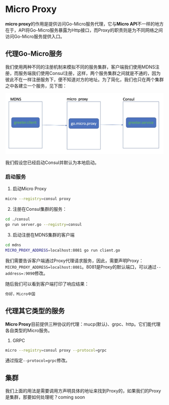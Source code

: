 # Micro Proxy

**micro proxy**的作用是提供访问Go-Micro服务代理，它与**Micro API**不一样的地方在于，API将Go-Micro服务暴露为Http接口，而Proxy的职责则是为不同网络之间访问Go-Micro服务提供入口。

## 代理Go-Micro服务

我们使用两种不同的注册机制来模拟不同的服务集群，客户端我们使用MDNS注册，而服务端我们使用Consul注册，这样，两个服务集群之间就是不通的，因为彼此不在一样注册服务下，便不知道对方的地址。为了简化，我们也只在两个集群之中各建立一个服务，见下图：

![](../../docs/micro-proxy-example-basic.jpg)

我们假设您已经启动Consul并默认为本地启动。

### 启动服务

1. 启动Micro Proxy

```bash
micro --registry=consul proxy
```

2. 注册在Consul集群的服务：

```bash
cd ./consul
go run server.go --registry=consul
```

3. 启动注册在MDNS集群的客户端

```bash
cd mdns
MICRO_PROXY_ADDRESS=localhost:8081 go run client.go
```

我们需要告诉客户端通过Proxy代理请求服务，因此，需要声明Proxy：`MICRO_PROXY_ADDRESS=localhost:8081`。8081是Proxy的默认端口，可以通过`--address=:9090`修改。

随后我们可以看到客户端打印了响应结果：

```bash
你好，Micro中国
```

## 代理其它类型的服务

**Micro Proxy**目前提供三种协议的代理：mucp(默认)、grpc、http。它们能代理各自类型的Micro服务。

1. GRPC

```bash
micro --registry=consul proxy --protocol=grpc
```

通过指定`--protocol=grpc`修改。

## 集群

我们上面的用法是需要调用方声明具体的地址来找到Proxy的，如果我们的Proxy是集群，那要如何处理呢？coming soon
